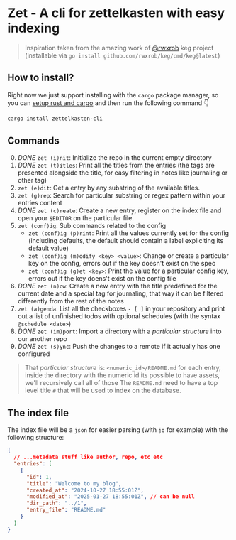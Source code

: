 # Zet - A cli for zettelkasten with easy indexing

> Inspiration taken from the amazing work of [@rwxrob](https://github.com/rwxrob)
> keg project (installable via `go install github.com/rwxrob/keg/cmd/keg@latest`)

## How to install?

Right now we just support installing with the `cargo` package manager, so you
can [setup rust and cargo](https://rustup.rs) and then run the following command 👇

```sh
cargo install zettelkasten-cli
```

## Commands

0. *DONE* `zet (i)nit`: Initialize the repo in the current empty directory
1. *DONE* `zet (t)itles`: Print all the titles from the entries (the tags are presented
alongside the title, for easy filtering in notes like journaling or other tag)
2. `zet (e)dit`: Get a entry by any substring of the available titles.
3. `zet (g)rep`: Search for particular substring or regex pattern within your
entries content
4. *DONE* `zet (c)reate`: Create a new entry, register on the index file and open your
`$EDITOR` on the particular file.
5. `zet (conf)ig`: Sub commands related to the config
      - `zet (conf)ig (p)rint`: Print all the values currently set for the config
    (including defaults, the default should contain a label expliciting its
    default value)
      - `zet (conf)ig (m)odify <key> <value>`: Change or create a particular key on the
    config, errors out if the key doesn't exist on the spec
      - `zet (conf)ig (g)et <key>`: Print the value for a particular config key, errors
out if the key doens't exist on the config file
6. *DONE* `zet (n)ow`: Create a new entry with the title predefined for the current date
and a special tag for journaling, that way it can be filtered differently from
the rest of the notes
7. `zet (a)genda`: List all the checkboxes `- [ ]` in your repository and print
out a list of unfinished todos with optional schedules (with the syntax
`@schedule <date>`)
8. *DONE* `zet (im)port`: Import a directory with a *particular structure* into our another repo
9. *DONE* `zet (s)ync`: Push the changes to a remote if it actually has one configured

> That *particular structure* is: `<numeric_id>/README.md` for each entry,
inside the directory with the numeric id its possible to have assets, we'll
recursively call all of those
> The `README.md` need to have a top level title `#` that will be used to index
on the database.

## The index file

The index file will be a `json` for easier parsing (with `jq` for example) with the following structure:

```json
{
  // ...metadata stuff like author, repo, etc etc
  "entries": [
    {
      "id": 1,
      "title": "Welcome to my blog",
      "created_at": "2024-10-27 18:55:01Z",
      "modified_at": "2025-01-27 18:55:01Z", // can be null
      "dir_path": "../1",
      "entry_file": "README.md"
    }
  ]
}
```
